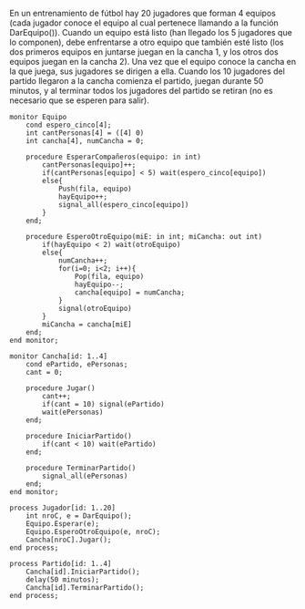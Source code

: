 En un entrenamiento de fútbol hay 20 jugadores que forman 4 equipos (cada jugador conoce el equipo al cual pertenece llamando a la función DarEquipo()). Cuando un equipo está listo (han llegado los 5 jugadores que lo componen), debe enfrentarse a otro equipo que también esté listo (los dos primeros equipos en juntarse juegan en la cancha 1, y los otros dos equipos juegan en la cancha 2). Una vez que el equipo conoce la cancha en la que juega, sus jugadores se dirigen a ella. Cuando los 10 jugadores del partido llegaron a la cancha comienza el partido, juegan durante 50 minutos, y al terminar todos los jugadores del partido se retiran (no es necesario que se esperen para salir).

````
monitor Equipo
    cond espero_cinco[4];
    int cantPersonas[4] = ([4] 0)
    int cancha[4], numCancha = 0;

    procedure EsperarCompañeros(equipo: in int)
        cantPersonas[equipo]++;
        if(cantPersonas[equipo] < 5) wait(espero_cinco[equipo])
        else{
            Push(fila, equipo)
            hayEquipo++;
            signal_all(espero_cinco[equipo])
        }
    end;

    procedure EsperoOtroEquipo(miE: in int; miCancha: out int)
        if(hayEquipo < 2) wait(otroEquipo)
        else{
            numCancha++;
            for(i=0; i<2; i++){
                Pop(fila, equipo)
                hayEquipo--;
                cancha[equipo] = numCancha;
            }
            signal(otroEquipo)
        }
        miCancha = cancha[miE]
    end;
end monitor;

monitor Cancha[id: 1..4]
    cond ePartido, ePersonas;
    cant = 0;

    procedure Jugar()
        cant++;
        if(cant = 10) signal(ePartido)
        wait(ePersonas)
    end;

    procedure IniciarPartido()
        if(cant < 10) wait(ePartido)
    end;

    procedure TerminarPartido()
        signal_all(ePersonas)
    end;
end monitor;

process Jugador[id: 1..20]
    int nroC, e = DarEquipo();
    Equipo.Esperar(e);
    Equipo.EsperoOtroEquipo(e, nroC);
    Cancha[nroC].Jugar();
end process;

process Partido[id: 1..4]
    Cancha[id].IniciarPartido();
    delay(50 minutos);
    Cancha[id].TerminarPartido();
end process;
````